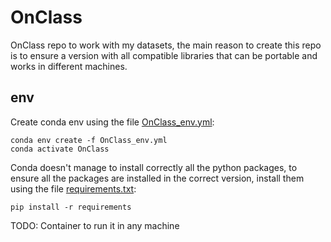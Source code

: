 # OnClass
 OnClass repo to work with my datasets, the main reason to create this repo is to ensure a version with all compatible libraries that can be portable and works in different machines.

## env

Create conda env using the file [OnClass_env.yml](env/OnClass_env.yml):

```
conda env create -f OnClass_env.yml
conda activate OnClass
```
Conda doesn't manage to install correctly all the python packages, to ensure all the packages are installed in the correct version, install them using the file [requirements.txt](env/requirements.txt):

```
pip install -r requirements
```

TODO: Container to run it in any machine
